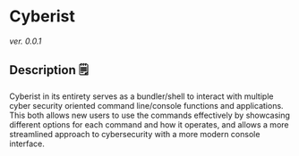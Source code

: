 # Cyberist
*ver. 0.0.1*
## Description 🗒️
Cyberist in its entirety serves as a bundler/shell to interact with multiple cyber security oriented command line/console functions and applications. This both allows new users to use the commands effectively by showcasing different options for each command and how it operates, and allows a more streamlined approach to cybersecurity with a more modern console interface.

